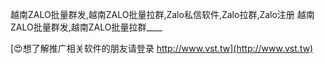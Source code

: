 越南ZALO批量群发,越南ZALO批量拉群,Zalo私信软件,Zalo拉群,Zalo注册
越南ZALO批量群发,越南ZALO批量拉群____

[😍想了解推广相关软件的朋友请登录 http://www.vst.tw](http://www.vst.tw)



